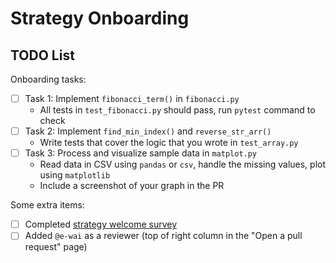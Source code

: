 # Strategy Onboarding

## TODO List

Onboarding tasks:

- [ ] Task 1: Implement `fibonacci_term()` in `fibonacci.py`
  - All tests in `test_fibonacci.py` should pass, run `pytest` command to check
- [ ] Task 2: Implement `find_min_index()` and `reverse_str_arr()`
  - Write tests that cover the logic that you wrote in `test_array.py`
- [ ] Task 3: Process and visualize sample data in `matplot.py`
  - Read data in CSV using `pandas` or `csv`, handle the missing values, plot using `matplotlib`
  - Include a screenshot of your graph in the PR

Some extra items:

- [ ] Completed [strategy welcome survey](https://forms.gle/xnYBumyAn2mA2Ao68)
- [ ] Added `@e-wai` as a reviewer (top of right column in the "Open a pull request" page)

<!-- 
## Questions

Feel free to put any questions, comments, or concerns here. If you have anything you want reviewers to double-check, also good to flag it here!
-->

